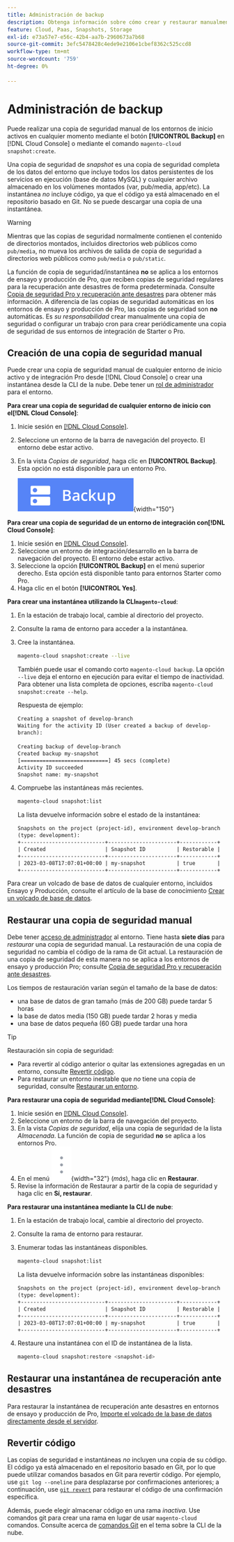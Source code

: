 ```yaml
---
title: Administración de backup
description: Obtenga información sobre cómo crear y restaurar manualmente una copia de seguridad para su proyecto de Adobe Commerce en la nube.
feature: Cloud, Paas, Snapshots, Storage
exl-id: e73a57e7-e56c-42b4-aa7b-2960673a7b68
source-git-commit: 3efc5478428c4ede9e2106e1cbef8362c525ccd8
workflow-type: tm+mt
source-wordcount: '759'
ht-degree: 0%

---
```


# Administración de backup

Puede realizar una copia de seguridad manual de los entornos de inicio activos en cualquier momento mediante el botón **[!UICONTROL Backup]** en [!DNL Cloud Console] o mediante el comando `magento-cloud snapshot:create`.

Una copia de seguridad de _snapshot_ es una copia de seguridad completa de los datos del entorno que incluye todos los datos persistentes de los servicios en ejecución (base de datos MySQL) y cualquier archivo almacenado en los volúmenes montados (var, pub/media, app/etc). La instantánea _no_ incluye código, ya que el código ya está almacenado en el repositorio basado en Git. No se puede descargar una copia de una instantánea.

>[!WARNING]
>
>Mientras que las copias de seguridad normalmente contienen el contenido de directorios montados, incluidos directorios web públicos como `pub/media`, no mueva los archivos de salida de copia de seguridad a directorios web públicos como `pub/media` o `pub/static`.

La función de copia de seguridad/instantánea **no** se aplica a los entornos de ensayo y producción de Pro, que reciben copias de seguridad regulares para la recuperación ante desastres de forma predeterminada. Consulte [Copia de seguridad Pro y recuperación ante desastres](../architecture/pro-architecture.md#backup-and-disaster-recovery) para obtener más información. A diferencia de las copias de seguridad automáticas en los entornos de ensayo y producción de Pro, las copias de seguridad son **no** automáticas. Es _su responsabilidad_ crear manualmente una copia de seguridad o configurar un trabajo cron para crear periódicamente una copia de seguridad de sus entornos de integración de Starter o Pro.

## Creación de una copia de seguridad manual

Puede crear una copia de seguridad manual de cualquier entorno de inicio activo y de integración Pro desde [!DNL Cloud Console] o crear una instantánea desde la CLI de la nube. Debe tener un [rol de administrador](../project/user-access.md) para el entorno.

**Para crear una copia de seguridad de cualquier entorno de inicio con el[!DNL Cloud Console]**:

1. Inicie sesión en [[!DNL Cloud Console]](https://console.adobecommerce.com).
1. Seleccione un entorno de la barra de navegación del proyecto. El entorno debe estar activo.
1. En la vista _Copias de seguridad_, haga clic en **[!UICONTROL Backup]**. Esta opción no está disponible para un entorno Pro.

   ![Copia de seguridad](../../assets/button-backup.png){width="150"}

**Para crear una copia de seguridad de un entorno de integración con[!DNL Cloud Console]**:

1. Inicie sesión en [[!DNL Cloud Console]](https://console.adobecommerce.com).
1. Seleccione un entorno de integración/desarrollo en la barra de navegación del proyecto. El entorno debe estar activo.
1. Seleccione la opción **[!UICONTROL Backup]** en el menú superior derecho. Esta opción está disponible tanto para entornos Starter como Pro.
1. Haga clic en el botón **[!UICONTROL Yes]**.

**Para crear una instantánea utilizando la CLI`magento-cloud`**:

1. En la estación de trabajo local, cambie al directorio del proyecto.
1. Consulte la rama de entorno para acceder a la instantánea.
1. Cree la instantánea.

   ```bash
   magento-cloud snapshot:create --live
   ```

   También puede usar el comando corto `magento-cloud backup`. La opción `--live` deja el entorno en ejecución para evitar el tiempo de inactividad. Para obtener una lista completa de opciones, escriba `magento-cloud snapshot:create --help`.

   Respuesta de ejemplo:

   ```
   Creating a snapshot of develop-branch
   Waiting for the activity ID (User created a backup of develop-branch):
   
   Creating backup of develop-branch
   Created backup my-snapshot
   [============================] 45 secs (complete)
   Activity ID succeeded
   Snapshot name: my-snapshot
   ```

1. Compruebe las instantáneas más recientes.

   ```bash
   magento-cloud snapshot:list
   ```

   La lista devuelve información sobre el estado de la instantánea:

   ```
   Snapshots on the project (project-id), environment develop-branch (type: development):
   +---------------------------+----------------------+------------+
   | Created                   | Snapshot ID          | Restorable |
   +---------------------------+----------------------+------------+
   | 2023-03-08T17:07:01+00:00 | my-snapshot          | true       |
   +---------------------------+----------------------+------------+
   ```

Para crear un volcado de base de datos de cualquier entorno, incluidos Ensayo y Producción, consulte el artículo de la base de conocimiento [Crear un volcado de base de datos](https://experienceleague.adobe.com/en/docs/commerce-knowledge-base/kb/how-to/create-database-dump-on-cloud).

## Restaurar una copia de seguridad manual

Debe tener [acceso de administrador](../project/user-access.md) al entorno. Tiene hasta **siete días** para _restaurar_ una copia de seguridad manual. La restauración de una copia de seguridad no cambia el código de la rama de Git actual. La restauración de una copia de seguridad de esta manera no se aplica a los entornos de ensayo y producción Pro; consulte [Copia de seguridad Pro y recuperación ante desastres](../architecture/pro-architecture.md#backup-and-disaster-recovery).

Los tiempos de restauración varían según el tamaño de la base de datos:

- una base de datos de gran tamaño (más de 200 GB) puede tardar 5 horas
- la base de datos media (150 GB) puede tardar 2 horas y media
- una base de datos pequeña (60 GB) puede tardar una hora

>[!TIP]
>
>Restauración sin copia de seguridad:
>
>- Para revertir al código anterior o quitar las extensiones agregadas en un entorno, consulte [Revertir código](#roll-back-code).
>- Para restaurar un entorno inestable que _no_ tiene una copia de seguridad, consulte [Restaurar un entorno](../development/restore-environment.md).

**Para restaurar una copia de seguridad mediante[!DNL Cloud Console]**:

1. Inicie sesión en [[!DNL Cloud Console]](https://console.adobecommerce.com).
1. Seleccione un entorno de la barra de navegación del proyecto.
1. En la vista _Copias de seguridad_, elija una copia de seguridad de la lista _Almacenada_. La función de copia de seguridad **no** se aplica a los entornos Pro.
1. En el menú ![Más](../../assets/icon-more.png){width="32"} (_más_), haga clic en **Restaurar**.
1. Revise la información de Restaurar a partir de la copia de seguridad y haga clic en **Sí, restaurar**.

**Para restaurar una instantánea mediante la CLI de nube**:

1. En la estación de trabajo local, cambie al directorio del proyecto.
1. Consulte la rama de entorno para restaurar.
1. Enumerar todas las instantáneas disponibles.

   ```bash
   magento-cloud snapshot:list
   ```

   La lista devuelve información sobre las instantáneas disponibles:

   ```
   Snapshots on the project (project-id), environment develop-branch (type: development):
   +---------------------------+----------------------+------------+
   | Created                   | Snapshot ID          | Restorable |
   +---------------------------+----------------------+------------+
   | 2023-03-08T17:07:01+00:00 | my-snapshot          | true       |
   +---------------------------+----------------------+------------+
   ```

1. Restaure una instantánea con el ID de instantánea de la lista.

   ```bash
   magento-cloud snapshot:restore <snapshot-id>
   ```

## Restaurar una instantánea de recuperación ante desastres

Para restaurar la instantánea de recuperación ante desastres en entornos de ensayo y producción de Pro, [Importe el volcado de la base de datos directamente desde el servidor](https://experienceleague.adobe.com/en/docs/commerce-knowledge-base/kb/how-to/restore-a-db-snapshot-from-staging-or-production#meth3).

## Revertir código

Las copias de seguridad e instantáneas _no_ incluyen una copia de su código. El código ya está almacenado en el repositorio basado en Git, por lo que puede utilizar comandos basados en Git para revertir código. Por ejemplo, use `git log --oneline` para desplazarse por confirmaciones anteriores; a continuación, use [`git revert`](https://git-scm.com/docs/git-revert) para restaurar el código de una confirmación específica.

Además, puede elegir almacenar código en una rama _inactiva_. Use comandos git para crear una rama en lugar de usar `magento-cloud` comandos. Consulte acerca de [comandos Git](../dev-tools/cloud-cli-overview.md#git-commands) en el tema sobre la CLI de la nube.
